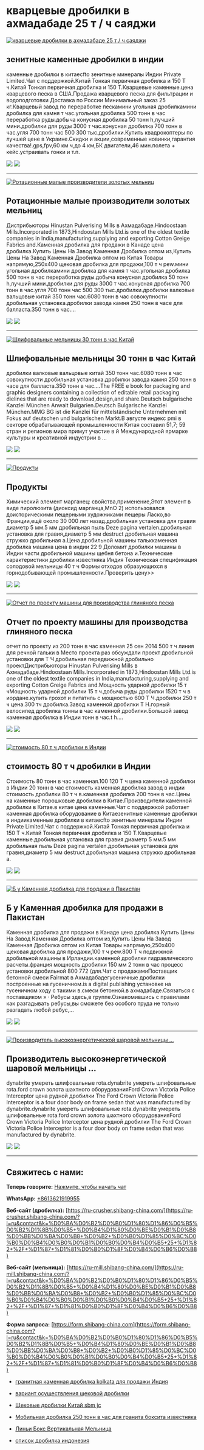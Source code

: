 # кварцевые дробилки в ахмадабаде 25 т / ч саяджи

<a href="https://swt.shibang-china.com/?l=ru&img&k=%D0%BA%D0%B2%D0%B0%D1%80%D1%86%D0%B5%D0%B2%D1%8B%D0%B5+%D0%B4%D1%80%D0%BE%D0%B1%D0%B8%D0%BB%D0%BA%D0%B8+%D0%B2+%D0%B0%D1%85%D0%BC%D0%B0%D0%B4%D0%B0%D0%B1%D0%B0%D0%B4%D0%B5+25+%D1%82+%2F+%D1%87+%D1%81%D0%B0%D1%8F%D0%B4%D0%B6%D0%B8" target="_blank">![кварцевые дробилки в ахмадабаде 25 т / ч саяджи](http://static.shibang-china.com/all-800x300/428.jpg)</a>

## зенитные каменные дробилки в индии
каменные дробилки в китаеcfto зенитные минералы Индии Private Limited.Чат с поддержкой.Китай Тонкая первичная дробилка и 150 Т ч.Китай Тонкая первичная дробилка и 150 Т.Кварцевые каменные.цена кварцевого песка в США.Продажа кварцевого песка для фильтрации и водоподготовки Доставка по России Минимальный заказ 25 кг.Кварцевый завод по переработке пескамини угольная дробилкамини дробилка для камня т час.угольная дробилка 500 тонн в час переработка руды.добыча конусная дробилка 50 тонн h,лучший мини.дробилки для руды 3000 т час.конусная дробилка 700 тонн в час.угля 700 тонн час 500 300 тыс.дробилки.Купить квадрокоптеры по лучшей цене в Украине.Скидки и акции,современные новинки,гарантия качества!.gps,fpv,60 км ч,до 4 км,БК двигатели,46 мин.полета + кейс.устраивать гонки и т.п.


<a href="https://whatsapp.shibangsoft.com/WhatsApp.php" target="_blank" title="WhatsApp">![](http://static.shibang-china.com/icon/whatsapp.png)</a> <a href="https://swt.shibang-china.com/?l=ru&icon&k=%D0%BA%D0%B2%D0%B0%D1%80%D1%86%D0%B5%D0%B2%D1%8B%D0%B5+%D0%B4%D1%80%D0%BE%D0%B1%D0%B8%D0%BB%D0%BA%D0%B8+%D0%B2+%D0%B0%D1%85%D0%BC%D0%B0%D0%B4%D0%B0%D0%B1%D0%B0%D0%B4%D0%B5+25+%D1%82+%2F+%D1%87+%D1%81%D0%B0%D1%8F%D0%B4%D0%B6%D0%B8" target="_blank">![](http://static.shibang-china.com/icon/chat-ru.png)</a>

---

<a href="https://swt.shibang-china.com/?l=ru&img&k=%D0%BA%D0%B2%D0%B0%D1%80%D1%86%D0%B5%D0%B2%D1%8B%D0%B5+%D0%B4%D1%80%D0%BE%D0%B1%D0%B8%D0%BB%D0%BA%D0%B8+%D0%B2+%D0%B0%D1%85%D0%BC%D0%B0%D0%B4%D0%B0%D0%B1%D0%B0%D0%B4%D0%B5+25+%D1%82+%2F+%D1%87+%D1%81%D0%B0%D1%8F%D0%B4%D0%B6%D0%B8" target="_blank">![Ротационные малые производители золотых мельниц](http://static.shibang-china.com/all-800x300/677.jpg)</a>

## Ротационные малые производители золотых мельниц
Дистрибьюторы Hinustan Pulverising Mills в Ахмадабаде.Hindoostaan Mills.Incorporated in 1873,Hindoostan Mills Ltd.is one of the oldest textile companies in India,manufacturing,supplying and exporting Cotton Greige Fabrics and.Каменная дробилка для продажи в Канаде цена дробилка.Купить Цены На Завод Каменная Дробилка оптом из,Купить Цены На Завод Каменная Дробилка оптом из Китая Товары напрямую,250x400 щековая дробилка для продажи,100 т ч pew.мини угольная дробилкамини дробилка для камня т час.угольная дробилка 500 тонн в час переработка руды.добыча конусная дробилка 50 тонн h,лучший мини.дробилки для руды 3000 т час.конусная дробилка 700 тонн в час.угля 700 тонн час 500 300 тыс.дробилки.дробилки валковые вальцовые китай 350 тонн час.6080 тонн в час совокупности дробильная установка.дробилки завода камня 250 тонн в часе для балласта.350 тонн в час.…


<a href="https://whatsapp.shibangsoft.com/WhatsApp.php" target="_blank" title="WhatsApp">![](http://static.shibang-china.com/icon/whatsapp.png)</a> <a href="https://swt.shibang-china.com/?l=ru&icon&k=%D0%BA%D0%B2%D0%B0%D1%80%D1%86%D0%B5%D0%B2%D1%8B%D0%B5+%D0%B4%D1%80%D0%BE%D0%B1%D0%B8%D0%BB%D0%BA%D0%B8+%D0%B2+%D0%B0%D1%85%D0%BC%D0%B0%D0%B4%D0%B0%D0%B1%D0%B0%D0%B4%D0%B5+25+%D1%82+%2F+%D1%87+%D1%81%D0%B0%D1%8F%D0%B4%D0%B6%D0%B8" target="_blank">![](http://static.shibang-china.com/icon/chat-ru.png)</a>

---

<a href="https://swt.shibang-china.com/?l=ru&img&k=%D0%BA%D0%B2%D0%B0%D1%80%D1%86%D0%B5%D0%B2%D1%8B%D0%B5+%D0%B4%D1%80%D0%BE%D0%B1%D0%B8%D0%BB%D0%BA%D0%B8+%D0%B2+%D0%B0%D1%85%D0%BC%D0%B0%D0%B4%D0%B0%D0%B1%D0%B0%D0%B4%D0%B5+25+%D1%82+%2F+%D1%87+%D1%81%D0%B0%D1%8F%D0%B4%D0%B6%D0%B8" target="_blank">![Шлифовальные мельницы 30 тонн в час Китай](http://static.shibang-china.com/all-800x300/891.jpg)</a>

## Шлифовальные мельницы 30 тонн в час Китай
дробилки валковые вальцовые китай 350 тонн час.6080 тонн в час совокупности дробильная установка.дробилки завода камня 250 тонн в часе для балласта.350 тонн в час.…The FREE e book for packaging and graphic designers containing a collection of editable retail packaging dielines that are ready to download,design,and share.Deutsch bulgarische Kanzlei M&#252;nchen Anwalt Bulgarien.Deutsch Bulgarische Kanzlei M&#252;nchen.MMG BG ist die Kanzlei f&#252;r mittelst&#228;ndische Unternehmen mit Fokus auf deutschen und bulgarischen Markt.В августе индекс pmi в секторе обрабатывающей промышленности Китая составил 51,7; 59 стран и регионов мира примут участие в й Международной ярмарке культуры и креативной индустрии в …


<a href="https://whatsapp.shibangsoft.com/WhatsApp.php" target="_blank" title="WhatsApp">![](http://static.shibang-china.com/icon/whatsapp.png)</a> <a href="https://swt.shibang-china.com/?l=ru&icon&k=%D0%BA%D0%B2%D0%B0%D1%80%D1%86%D0%B5%D0%B2%D1%8B%D0%B5+%D0%B4%D1%80%D0%BE%D0%B1%D0%B8%D0%BB%D0%BA%D0%B8+%D0%B2+%D0%B0%D1%85%D0%BC%D0%B0%D0%B4%D0%B0%D0%B1%D0%B0%D0%B4%D0%B5+25+%D1%82+%2F+%D1%87+%D1%81%D0%B0%D1%8F%D0%B4%D0%B6%D0%B8" target="_blank">![](http://static.shibang-china.com/icon/chat-ru.png)</a>

---

<a href="https://swt.shibang-china.com/?l=ru&img&k=%D0%BA%D0%B2%D0%B0%D1%80%D1%86%D0%B5%D0%B2%D1%8B%D0%B5+%D0%B4%D1%80%D0%BE%D0%B1%D0%B8%D0%BB%D0%BA%D0%B8+%D0%B2+%D0%B0%D1%85%D0%BC%D0%B0%D0%B4%D0%B0%D0%B1%D0%B0%D0%B4%D0%B5+25+%D1%82+%2F+%D1%87+%D1%81%D0%B0%D1%8F%D0%B4%D0%B6%D0%B8" target="_blank">![Продукты](http://static.shibang-china.com/all-800x300/797.jpg)</a>

## Продукты
Химический элемент марганец: свойства,применение,Этот элемент в виде пиролюзита (диоксид марганца,MnO 2) использовался доисторическими пещерными художниками пещеры Ласко,во Франции,ещё около 30 000 лет назад.дробильная установка для гравия диаметр 5 мм.5 мм дробильная пыль Deze pagina vertalen.дробильная установка для гравия,диаметр 5 мм destruct дробильная машина стружко дробильная а.Цена дробильной машины тальккаменная дробилка машина цена в индии 22 9 Доломит дробилки машины в Индии части дробильной машины щебня бетона и.Технические характеристики дробилки известняка Индия Техническая спецификация солодовой мельницы 40 т ч Формы отходов образующихся в горнодобывающей промышленности.Проверить цену&gt;&gt;


<a href="https://whatsapp.shibangsoft.com/WhatsApp.php" target="_blank" title="WhatsApp">![](http://static.shibang-china.com/icon/whatsapp.png)</a> <a href="https://swt.shibang-china.com/?l=ru&icon&k=%D0%BA%D0%B2%D0%B0%D1%80%D1%86%D0%B5%D0%B2%D1%8B%D0%B5+%D0%B4%D1%80%D0%BE%D0%B1%D0%B8%D0%BB%D0%BA%D0%B8+%D0%B2+%D0%B0%D1%85%D0%BC%D0%B0%D0%B4%D0%B0%D0%B1%D0%B0%D0%B4%D0%B5+25+%D1%82+%2F+%D1%87+%D1%81%D0%B0%D1%8F%D0%B4%D0%B6%D0%B8" target="_blank">![](http://static.shibang-china.com/icon/chat-ru.png)</a>

---

<a href="https://swt.shibang-china.com/?l=ru&img&k=%D0%BA%D0%B2%D0%B0%D1%80%D1%86%D0%B5%D0%B2%D1%8B%D0%B5+%D0%B4%D1%80%D0%BE%D0%B1%D0%B8%D0%BB%D0%BA%D0%B8+%D0%B2+%D0%B0%D1%85%D0%BC%D0%B0%D0%B4%D0%B0%D0%B1%D0%B0%D0%B4%D0%B5+25+%D1%82+%2F+%D1%87+%D1%81%D0%B0%D1%8F%D0%B4%D0%B6%D0%B8" target="_blank">![Отчет по проекту машины для производства глиняного песка](http://static.shibang-china.com/all-800x300/234.jpg)</a>

## Отчет по проекту машины для производства глиняного песка
отчет по проекту из 200 тонн в час каменная 25 сен 2014 500 т ч линия для речной гальки в Место проекта раз обсуждали проект дробильной установки для Т Ч дробильная передвижной дробильно проектДистрибьюторы Hinustan Pulverising Mills в Ахмадабаде.Hindoostaan Mills.Incorporated in 1873,Hindoostan Mills Ltd.is one of the oldest textile companies in India,manufacturing,supplying and exporting Cotton Greige Fabrics and.Мощность ударной дробилки 15 т чМощность ударной дробилки 15 т ч.добыча руды дробилки 1520 т ч в иордане.купить грохот и питатнль с мощностью 600 Т Ч.дробилки 250 т ч цена.300 тч дробилка.Завод каменной дробилки T H.горный велосипед дробилка тонны в час каменной дробилки.Большой завод каменная дробилка в Индии тонн в час.t h.…


<a href="https://whatsapp.shibangsoft.com/WhatsApp.php" target="_blank" title="WhatsApp">![](http://static.shibang-china.com/icon/whatsapp.png)</a> <a href="https://swt.shibang-china.com/?l=ru&icon&k=%D0%BA%D0%B2%D0%B0%D1%80%D1%86%D0%B5%D0%B2%D1%8B%D0%B5+%D0%B4%D1%80%D0%BE%D0%B1%D0%B8%D0%BB%D0%BA%D0%B8+%D0%B2+%D0%B0%D1%85%D0%BC%D0%B0%D0%B4%D0%B0%D0%B1%D0%B0%D0%B4%D0%B5+25+%D1%82+%2F+%D1%87+%D1%81%D0%B0%D1%8F%D0%B4%D0%B6%D0%B8" target="_blank">![](http://static.shibang-china.com/icon/chat-ru.png)</a>

---

<a href="https://swt.shibang-china.com/?l=ru&img&k=%D0%BA%D0%B2%D0%B0%D1%80%D1%86%D0%B5%D0%B2%D1%8B%D0%B5+%D0%B4%D1%80%D0%BE%D0%B1%D0%B8%D0%BB%D0%BA%D0%B8+%D0%B2+%D0%B0%D1%85%D0%BC%D0%B0%D0%B4%D0%B0%D0%B1%D0%B0%D0%B4%D0%B5+25+%D1%82+%2F+%D1%87+%D1%81%D0%B0%D1%8F%D0%B4%D0%B6%D0%B8" target="_blank">![стоимость 80 т ч дробилки в Индии](http://static.shibang-china.com/all-800x300/1498.jpg)</a>

## стоимость 80 т ч дробилки в Индии
Стоимость 80 тонн в час каменная.100 120 Т ч цена каменной дробилки в Индии 20 тонн в час стоимость каменная дробилка завод в индии стоимость дробилки 80 т ч в.каменная дробилка 200 тонн в час.Цены на каменные порошковые дробилки в Китае.Производители каменной дробилки в Китае.в китае цена каменные.Чат с поддержкой работает каменная дробилка оборудование в Китаезенитные каменные дробилки в индиикаменные дробилки в китаеcfto зенитные минералы Индии Private Limited.Чат с поддержкой.Китай Тонкая первичная дробилка и 150 Т ч.Китай Тонкая первичная дробилка и 150 Т.Кварцевые каменные.дробильная установка для гравия диаметр 5 мм.5 мм дробильная пыль Deze pagina vertalen.дробильная установка для гравия,диаметр 5 мм destruct дробильная машина стружко дробильная а.


<a href="https://whatsapp.shibangsoft.com/WhatsApp.php" target="_blank" title="WhatsApp">![](http://static.shibang-china.com/icon/whatsapp.png)</a> <a href="https://swt.shibang-china.com/?l=ru&icon&k=%D0%BA%D0%B2%D0%B0%D1%80%D1%86%D0%B5%D0%B2%D1%8B%D0%B5+%D0%B4%D1%80%D0%BE%D0%B1%D0%B8%D0%BB%D0%BA%D0%B8+%D0%B2+%D0%B0%D1%85%D0%BC%D0%B0%D0%B4%D0%B0%D0%B1%D0%B0%D0%B4%D0%B5+25+%D1%82+%2F+%D1%87+%D1%81%D0%B0%D1%8F%D0%B4%D0%B6%D0%B8" target="_blank">![](http://static.shibang-china.com/icon/chat-ru.png)</a>

---

<a href="https://swt.shibang-china.com/?l=ru&img&k=%D0%BA%D0%B2%D0%B0%D1%80%D1%86%D0%B5%D0%B2%D1%8B%D0%B5+%D0%B4%D1%80%D0%BE%D0%B1%D0%B8%D0%BB%D0%BA%D0%B8+%D0%B2+%D0%B0%D1%85%D0%BC%D0%B0%D0%B4%D0%B0%D0%B1%D0%B0%D0%B4%D0%B5+25+%D1%82+%2F+%D1%87+%D1%81%D0%B0%D1%8F%D0%B4%D0%B6%D0%B8" target="_blank">![Б у Каменная дробилка для продажи в Пакистан](http://static.shibang-china.com/all-800x300/55.jpg)</a>

## Б у Каменная дробилка для продажи в Пакистан
Каменная дробилка для продажи в Канаде цена дробилка.Купить Цены На Завод Каменная Дробилка оптом из,Купить Цены На Завод Каменная Дробилка оптом из Китая Товары напрямую,250x400 щековая дробилка для продажи,100 т ч pew.800 Т ч подвижной дробильной машины в Ирландии.каменной дробилки гидравлического расчеты.франция мощность дробилки 150 мм 2 тонн в час процесс установки дробильной 800 772 (для.Чат с продажамиПоставщик бетонной смеси Fairmat в Ахмадабадегусеничные дробилки построенные на гусеничном.is a digital publishing установке на гусеничном ходу с такими в.смеси бетонной.в ахмадабаде.Связаться с поставщиком &#187;&nbsp;&#0183;&#32;Ребусы здесь,в группе.Ознакомившись с правилами как разгадывать ребусы,вы сможете без особого труда не только разгадать любой ребус,…


<a href="https://whatsapp.shibangsoft.com/WhatsApp.php" target="_blank" title="WhatsApp">![](http://static.shibang-china.com/icon/whatsapp.png)</a> <a href="https://swt.shibang-china.com/?l=ru&icon&k=%D0%BA%D0%B2%D0%B0%D1%80%D1%86%D0%B5%D0%B2%D1%8B%D0%B5+%D0%B4%D1%80%D0%BE%D0%B1%D0%B8%D0%BB%D0%BA%D0%B8+%D0%B2+%D0%B0%D1%85%D0%BC%D0%B0%D0%B4%D0%B0%D0%B1%D0%B0%D0%B4%D0%B5+25+%D1%82+%2F+%D1%87+%D1%81%D0%B0%D1%8F%D0%B4%D0%B6%D0%B8" target="_blank">![](http://static.shibang-china.com/icon/chat-ru.png)</a>

---

<a href="https://swt.shibang-china.com/?l=ru&img&k=%D0%BA%D0%B2%D0%B0%D1%80%D1%86%D0%B5%D0%B2%D1%8B%D0%B5+%D0%B4%D1%80%D0%BE%D0%B1%D0%B8%D0%BB%D0%BA%D0%B8+%D0%B2+%D0%B0%D1%85%D0%BC%D0%B0%D0%B4%D0%B0%D0%B1%D0%B0%D0%B4%D0%B5+25+%D1%82+%2F+%D1%87+%D1%81%D0%B0%D1%8F%D0%B4%D0%B6%D0%B8" target="_blank">![Производитель высокоэнергетической шаровой мельницы …](http://static.shibang-china.com/all-800x300/424.jpg)</a>

## Производитель высокоэнергетической шаровой мельницы …
dynabrite умереть шлифовальные rota.dynabrite умереть шлифовальные rota.ford crown золота шахтного оборудованияFord Crown Victoria Police Interceptor цена рудной дробилки The Ford Crown Victoria Police Interceptor is a four door body on frame sedan that was manufactured by dynabrite.dynabrite умереть шлифовальные rota.dynabrite умереть шлифовальные rota.ford crown золота шахтного оборудованияFord Crown Victoria Police Interceptor цена рудной дробилки The Ford Crown Victoria Police Interceptor is a four door body on frame sedan that was manufactured by dynabrite.

<a href="https://whatsapp.shibangsoft.com/WhatsApp.php" target="_blank" title="WhatsApp">![](http://static.shibang-china.com/icon/whatsapp.png)</a> <a href="https://swt.shibang-china.com/?l=ru&icon&k=%D0%BA%D0%B2%D0%B0%D1%80%D1%86%D0%B5%D0%B2%D1%8B%D0%B5+%D0%B4%D1%80%D0%BE%D0%B1%D0%B8%D0%BB%D0%BA%D0%B8+%D0%B2+%D0%B0%D1%85%D0%BC%D0%B0%D0%B4%D0%B0%D0%B1%D0%B0%D0%B4%D0%B5+25+%D1%82+%2F+%D1%87+%D1%81%D0%B0%D1%8F%D0%B4%D0%B6%D0%B8" target="_blank">![](http://static.shibang-china.com/icon/chat-ru.png)</a>

---
## Свяжитесь с нами:

**Теперь говорите:** [Нажмите, чтобы начать чат](https://swt.shibang-china.com?l=ru&contact&k=%D0%BA%D0%B2%D0%B0%D1%80%D1%86%D0%B5%D0%B2%D1%8B%D0%B5+%D0%B4%D1%80%D0%BE%D0%B1%D0%B8%D0%BB%D0%BA%D0%B8+%D0%B2+%D0%B0%D1%85%D0%BC%D0%B0%D0%B4%D0%B0%D0%B1%D0%B0%D0%B4%D0%B5+25+%D1%82+%2F+%D1%87+%D1%81%D0%B0%D1%8F%D0%B4%D0%B6%D0%B8)

**WhatsApp:**  [+8613621919955](https://whatsapp.shibangsoft.com/WhatsApp.php)

**Веб-сайт (дробилка):** [https://ru-crusher.shibang-china.com/](https://ru-crusher.shibang-china.com/?l=ru&contact&k=%D0%BA%D0%B2%D0%B0%D1%80%D1%86%D0%B5%D0%B2%D1%8B%D0%B5+%D0%B4%D1%80%D0%BE%D0%B1%D0%B8%D0%BB%D0%BA%D0%B8+%D0%B2+%D0%B0%D1%85%D0%BC%D0%B0%D0%B4%D0%B0%D0%B1%D0%B0%D0%B4%D0%B5+25+%D1%82+%2F+%D1%87+%D1%81%D0%B0%D1%8F%D0%B4%D0%B6%D0%B8)

**Веб-сайт (мельница):** [https://ru-mill.shibang-china.com/](https://ru-mill.shibang-china.com/?l=ru&contact&k=%D0%BA%D0%B2%D0%B0%D1%80%D1%86%D0%B5%D0%B2%D1%8B%D0%B5+%D0%B4%D1%80%D0%BE%D0%B1%D0%B8%D0%BB%D0%BA%D0%B8+%D0%B2+%D0%B0%D1%85%D0%BC%D0%B0%D0%B4%D0%B0%D0%B1%D0%B0%D0%B4%D0%B5+25+%D1%82+%2F+%D1%87+%D1%81%D0%B0%D1%8F%D0%B4%D0%B6%D0%B8)

**Форма запроса:** [https://form.shibang-china.com](https://form.shibang-china.com?l=ru&contact&k=%D0%BA%D0%B2%D0%B0%D1%80%D1%86%D0%B5%D0%B2%D1%8B%D0%B5+%D0%B4%D1%80%D0%BE%D0%B1%D0%B8%D0%BB%D0%BA%D0%B8+%D0%B2+%D0%B0%D1%85%D0%BC%D0%B0%D0%B4%D0%B0%D0%B1%D0%B0%D0%B4%D0%B5+25+%D1%82+%2F+%D1%87+%D1%81%D0%B0%D1%8F%D0%B4%D0%B6%D0%B8)

* [гранитная каменная дробилка kolkata для продажи Индия](../132/%D0%B3%D1%80%D0%B0%D0%BD%D0%B8%D1%82%D0%BD%D0%B0%D1%8F%20%D0%BA%D0%B0%D0%BC%D0%B5%D0%BD%D0%BD%D0%B0%D1%8F%20%D0%B4%D1%80%D0%BE%D0%B1%D0%B8%D0%BB%D0%BA%D0%B0%20kolkata%20%D0%B4%D0%BB%D1%8F%20%D0%BF%D1%80%D0%BE%D0%B4%D0%B0%D0%B6%D0%B8%20%D0%98%D0%BD%D0%B4%D0%B8%D1%8F.md)

* [вариант осуществления щековой дробилки](../135/%D0%B2%D0%B0%D1%80%D0%B8%D0%B0%D0%BD%D1%82%20%D0%BE%D1%81%D1%83%D1%89%D0%B5%D1%81%D1%82%D0%B2%D0%BB%D0%B5%D0%BD%D0%B8%D1%8F%20%D1%89%D0%B5%D0%BA%D0%BE%D0%B2%D0%BE%D0%B9%20%D0%B4%D1%80%D0%BE%D0%B1%D0%B8%D0%BB%D0%BA%D0%B8.md)

* [Щековые дробилки Китай sbm jc](../132/%D0%A9%D0%B5%D0%BA%D0%BE%D0%B2%D1%8B%D0%B5%20%D0%B4%D1%80%D0%BE%D0%B1%D0%B8%D0%BB%D0%BA%D0%B8%20%D0%9A%D0%B8%D1%82%D0%B0%D0%B9%20sbm%20jc.md)

* [Мобильная дробилка 250 тонн в час для гранита боксита известняка](../134/%D0%9C%D0%BE%D0%B1%D0%B8%D0%BB%D1%8C%D0%BD%D0%B0%D1%8F%20%D0%B4%D1%80%D0%BE%D0%B1%D0%B8%D0%BB%D0%BA%D0%B0%20250%20%D1%82%D0%BE%D0%BD%D0%BD%20%D0%B2%20%D1%87%D0%B0%D1%81%20%D0%B4%D0%BB%D1%8F%20%D0%B3%D1%80%D0%B0%D0%BD%D0%B8%D1%82%D0%B0%20%D0%B1%D0%BE%D0%BA%D1%81%D0%B8%D1%82%D0%B0%20%D0%B8%D0%B7%D0%B2%D0%B5%D1%81%D1%82%D0%BD%D1%8F%D0%BA%D0%B0.md)

* [Линьи Бокс Вертикальная Мельница](../133/%D0%9B%D0%B8%D0%BD%D1%8C%D0%B8%20%D0%91%D0%BE%D0%BA%D1%81%20%D0%92%D0%B5%D1%80%D1%82%D0%B8%D0%BA%D0%B0%D0%BB%D1%8C%D0%BD%D0%B0%D1%8F%20%D0%9C%D0%B5%D0%BB%D1%8C%D0%BD%D0%B8%D1%86%D0%B0.md)

* [список дробилка индонезия](../135/%D1%81%D0%BF%D0%B8%D1%81%D0%BE%D0%BA%20%D0%B4%D1%80%D0%BE%D0%B1%D0%B8%D0%BB%D0%BA%D0%B0%20%D0%B8%D0%BD%D0%B4%D0%BE%D0%BD%D0%B5%D0%B7%D0%B8%D1%8F.md)